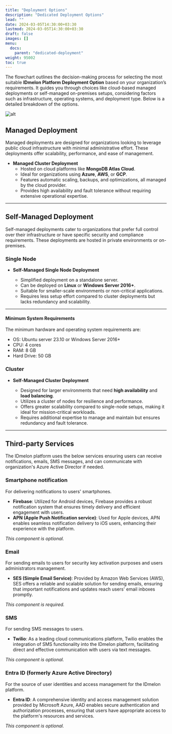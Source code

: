 ```yaml
---
title: "Deployment Options"
description: "Dedicated Deployment Options"
lead: ""
date: 2024-03-05T14:30:00+03:30
lastmod: 2024-03-05T14:30:00+03:30
draft: false
images: []
menu:
  docs:
    parent: "dedicated-deployment"
weight: 95002
toc: true
---
```


The flowchart outlines the decision-making process for selecting the most suitable **IDmelon Platform Deployment Option** based on your organization’s requirements. It guides you through choices like cloud-based managed deployments or self-managed on-premises setups, considering factors such as infrastructure, operating systems, and deployment type. Below is a detailed breakdown of the options.

![alt](/images/vendor/deploy/deployment-decision-flowchart.png)

## Managed Deployment

Managed deployments are designed for organizations looking to leverage public cloud infrastructure with minimal administrative effort. These deployments offer scalability, performance, and ease of management.

- **Managed Cluster Deployment**
  - Hosted on cloud platforms like **MongoDB Atlas Cloud**.
  - Ideal for organizations using **Azure**, **AWS**, or **GCP**.
  - Features automatic scaling, backups, and optimizations, all managed by the cloud provider.
  - Provides high availability and fault tolerance without requiring extensive operational expertise.

---

## Self-Managed Deployment

Self-managed deployments cater to organizations that prefer full control over their infrastructure or have specific security and compliance requirements. These deployments are hosted in private environments or on-premises.

### Single Node

- **Self-Managed Single Node Deployment**

  - Simplified deployment on a standalone server.
  - Can be deployed on **Linux** or **Windows Server 2016+**.
  - Suitable for smaller-scale environments or non-critical applications.
  - Requires less setup effort compared to cluster deployments but lacks redundancy and scalability.

---

#### Minimum System Requirements

The minimum hardware and operating system requirements are:

- OS: Ubuntu server 23.10 or Windows Server 2016+
- CPU: 4 cores
- RAM: 8 GB
- Hard Drive: 50 GB

### Cluster

- **Self-Managed Cluster Deployment**
  
  - Designed for larger environments that need **high availability** and **load balancing**.
  - Utilizes a cluster of nodes for resilience and performance.
  - Offers greater scalability compared to single-node setups, making it ideal for mission-critical workloads.
  - Requires additional expertise to manage and maintain but ensures redundancy and fault tolerance.

---

## Third-party Services

The IDmelon platform uses the below services ensuring users can receive notifications, emails, SMS messages, and can communicate with organization's Azure Active Director if needed.

### Smartphone notification

For delivering notifications to users' smartphones.

- **Firebase**: Utilized for Android devices, Firebase provides a robust notification system that ensures timely delivery and efficient engagement with users.
- **APN (Apple Push Notification service)**: Used for Apple devices, APN enables seamless notification delivery to iOS users, enhancing their experience with the platform.

_This component is optional._

### Email

For sending emails to users for security key activation purposes and users administrators management.

- **SES (Simple Email Service)**: Provided by Amazon Web Services (AWS), SES offers a reliable and scalable solution for sending emails, ensuring that important notifications and updates reach users' email inboxes promptly.

_This component is required._

### SMS

For sending SMS messages to users.

- **Twilio**: As a leading cloud communications platform, Twilio enables the integration of SMS functionality into the IDmelon platform, facilitating direct and effective communication with users via text messages.

_This component is optional._

### Entra ID (formerly Azure Active Directory)

For the source of user identities and access management for the IDmelon platform.

- **Entra ID**: A comprehensive identity and access management solution provided by Microsoft Azure, AAD enables secure authentication and authorization processes, ensuring that users have appropriate access to the platform's resources and services.

_This component is optional._
